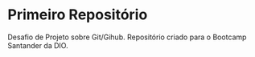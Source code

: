 # Primeiro Repositório

Desafio de Projeto sobre Git/Gihub. Repositório criado para o Bootcamp Santander da DIO.


